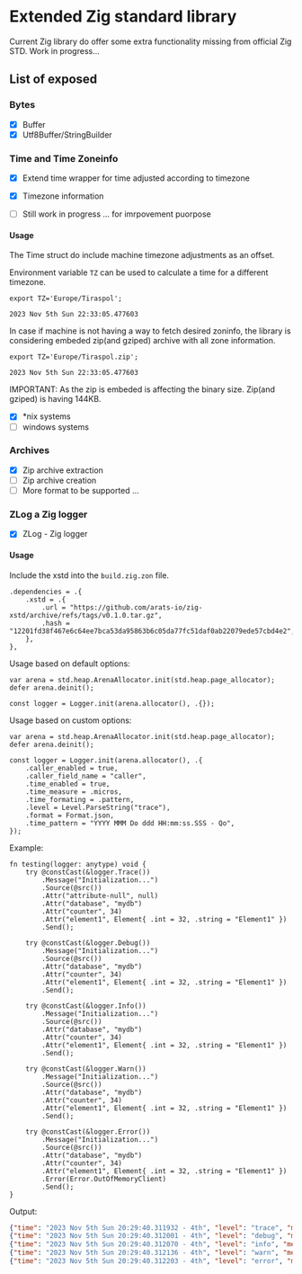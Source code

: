 # Extended Zig standard library
Current Zig library do offer some extra functionality missing from official Zig STD.
Work in progress...

## List of exposed 


### Bytes
- [x] Buffer
- [x] Utf8Buffer/StringBuilder

### Time and Time Zoneinfo 
- [x] Extend time wrapper for time adjusted according to timezone
- [x] Timezone information
- [ ] Still work in progress ... for imrpovement puorpose


#### Usage
The Time struct do include machine timezone adjustments as an offset.

Environment variable `TZ` can be used to calculate a time for a different timezone. 
```
export TZ='Europe/Tiraspol';

2023 Nov 5th Sun 22:33:05.477603
```

In case if machine is not having a way to fetch desired zoninfo, the library is considering embeded zip(and gziped) archive with all zone information.
```
export TZ='Europe/Tiraspol.zip';

2023 Nov 5th Sun 22:33:05.477603
```
IMPORTANT: As the zip is embeded is affecting the binary size. Zip(and gziped) is having 144KB.

- [x] *nix systems
- [ ] windows systems

### Archives
- [x] Zip archive extraction
- [ ] Zip archive creation
- [ ] More format to be supported ...

### ZLog a Zig logger
- [x] ZLog - Zig logger 

#### Usage
Include the xstd into the `build.zig.zon` file.
```
.dependencies = .{
    .xstd = .{
        .url = "https://github.com/arats-io/zig-xstd/archive/refs/tags/v0.1.0.tar.gz",
        .hash = "12201fd38f467e6c64ee7bca53da95863b6c05da77fc51daf0ab22079ede57cbd4e2",
    },
},
```

Usage based on default options:
```zig
var arena = std.heap.ArenaAllocator.init(std.heap.page_allocator);
defer arena.deinit();

const logger = Logger.init(arena.allocator(), .{});
```

Usage based on custom options:
```zig
var arena = std.heap.ArenaAllocator.init(std.heap.page_allocator);
defer arena.deinit();

const logger = Logger.init(arena.allocator(), .{
    .caller_enabled = true,
    .caller_field_name = "caller",
    .time_enabled = true,
    .time_measure = .micros,
    .time_formating = .pattern,
    .level = Level.ParseString("trace"),
    .format = Format.json,
    .time_pattern = "YYYY MMM Do ddd HH:mm:ss.SSS - Qo",
});
```

Example:
```zig
fn testing(logger: anytype) void {
    try @constCast(&logger.Trace())
        .Message("Initialization...")
        .Source(@src())
        .Attr("attribute-null", null)
        .Attr("database", "mydb")
        .Attr("counter", 34)
        .Attr("element1", Element{ .int = 32, .string = "Element1" })
        .Send();

    try @constCast(&logger.Debug())
        .Message("Initialization...")
        .Source(@src())
        .Attr("database", "mydb")
        .Attr("counter", 34)
        .Attr("element1", Element{ .int = 32, .string = "Element1" })
        .Send();

    try @constCast(&logger.Info())
        .Message("Initialization...")
        .Source(@src())
        .Attr("database", "mydb")
        .Attr("counter", 34)
        .Attr("element1", Element{ .int = 32, .string = "Element1" })
        .Send();

    try @constCast(&logger.Warn())
        .Message("Initialization...")
        .Source(@src())
        .Attr("database", "mydb")
        .Attr("counter", 34)
        .Attr("element1", Element{ .int = 32, .string = "Element1" })
        .Send();

    try @constCast(&logger.Error())
        .Message("Initialization...")
        .Source(@src())
        .Attr("database", "mydb")
        .Attr("counter", 34)
        .Attr("element1", Element{ .int = 32, .string = "Element1" })
        .Error(Error.OutOfMemoryClient)
        .Send();
}
```

Output:
```json
{"time": "2023 Nov 5th Sun 20:29:40.311932 - 4th", "level": "trace", "message": "Initialization...", "caller": "examples/log/logger.zig:45", "attribute-null":null, "database": "mydb", "counter":34, "element1":{"int":32,"string":"Element1","elem":null}}
{"time": "2023 Nov 5th Sun 20:29:40.312001 - 4th", "level": "debug", "message": "Initialization...", "caller": "examples/log/logger.zig:56", "database": "mydb", "counter":34, "element1":{"int":32,"string":"Element1","elem":null}}
{"time": "2023 Nov 5th Sun 20:29:40.312070 - 4th", "level": "info", "message": "Initialization...", "caller": "examples/log/logger.zig:66", "database": "mydb", "counter":34, "element1":{"int":32,"string":"Element1","elem":null}}
{"time": "2023 Nov 5th Sun 20:29:40.312136 - 4th", "level": "warn", "message": "Initialization...", "caller": "examples/log/logger.zig:76", "database": "mydb", "counter":34, "element1":{"int":32,"string":"Element1","elem":null}}
{"time": "2023 Nov 5th Sun 20:29:40.312203 - 4th", "level": "error", "message": "Initialization...", "caller": "examples/log/logger.zig:86", "database": "mydb", "counter":34, "element1":{"int":32,"string":"Element1","elem":null}, "error": "OutOfMemoryClient"}
```
